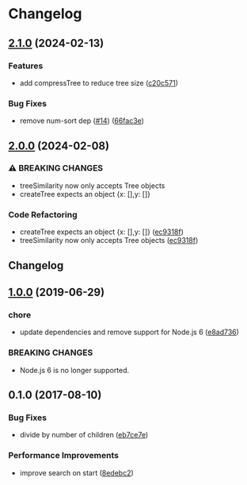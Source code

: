 # Changelog

## [2.1.0](https://github.com/mljs/tree-similarity/compare/v2.0.0...v2.1.0) (2024-02-13)


### Features

* add compressTree to reduce tree size ([c20c571](https://github.com/mljs/tree-similarity/commit/c20c571d7ac46d4a8a73f752e03a9d0f34dd57b6))


### Bug Fixes

* remove num-sort dep ([#14](https://github.com/mljs/tree-similarity/issues/14)) ([66fac3e](https://github.com/mljs/tree-similarity/commit/66fac3e9e7234485a4d5967d525f3de81eb684ff))

## [2.0.0](https://github.com/mljs/tree-similarity/compare/v1.0.0...v2.0.0) (2024-02-08)


### ⚠ BREAKING CHANGES

* treeSimilarity now only accepts Tree objects
* createTree expects an object {x: [],y: []}

### Code Refactoring

* createTree expects an object {x: [],y: []} ([ec9318f](https://github.com/mljs/tree-similarity/commit/ec9318f470600cf028476ef7b37ed08c3560587d))
* treeSimilarity now only accepts Tree objects ([ec9318f](https://github.com/mljs/tree-similarity/commit/ec9318f470600cf028476ef7b37ed08c3560587d))

## Changelog

## [1.0.0](https://github.com/mljs/tree-similarity/compare/v0.1.0...v1.0.0) (2019-06-29)


### chore

* update dependencies and remove support for Node.js 6 ([e8ad736](https://github.com/mljs/tree-similarity/commit/e8ad736))


### BREAKING CHANGES

* Node.js 6 is no longer supported.



<a name="0.1.0"></a>
## 0.1.0 (2017-08-10)


### Bug Fixes

* divide by number of children ([eb7ce7e](https://github.com/mljs/tree-similarity/commit/eb7ce7e))


### Performance Improvements

* improve search on start ([8edebc2](https://github.com/mljs/tree-similarity/commit/8edebc2))
